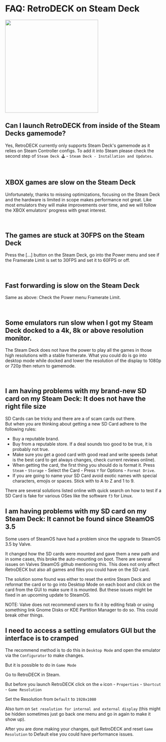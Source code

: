 # FAQ: RetroDECK on Steam Deck

<img src="../..//wiki_images/graphics/steamdeck/rd_sd_screen6.jpeg" width="300">

<br>

## Can I launch RetroDECK from inside of the Steam Decks gamemode?

Yes, RetroDECK currently only supports Steam Deck's gamemode as it relies on Steam Controller configs.
To add it into Steam please check the second step of `Steam Deck 🕹️` - `Steam Deck - Installation and Updates`.

<br>

## XBOX games are slow on the Steam Deck

Unfortunately, thanks to missing optimizations, focusing on the Steam Deck and the hardware is limited in scope makes performance not great. Like most emulators they will make improvements over time, and we will follow the XBOX emulators' progress with great interest.

<br>

## The games are stuck at 30FPS on the Steam Deck
Press the [...] button on the Steam Deck, go into the Power menu and see if the Framerate Limit is set to 30FPS and set it to 60FPS or off.

<br>

## Fast forwarding is slow on the Steam Deck
Same as above: Check the Power menu Framerate Limit.

<br>

## Some emulators run slow when I got my Steam Deck docked to a 4k, 8k or above resolution monitor.
The Steam Deck does not have the power to play all the games in those high resolutions with a stable framerate. What you could do is go into desktop mode while docked and lower the resolution of the display to 1080p or 720p then return to gamemode.

<br>

## I am having problems with my brand-new SD card on my Steam Deck: It does not have the right file size

SD Cards can be tricky and there are a of scam cards out there. <br>
But when you are thinking about getting a new SD Card adhere to the following rules:

- Buy a reputable brand.
- Buy from a reputable store. If a deal sounds too good to be true, it is probably not true.
- Make sure you get a good card with good read and write speeds (what is the best card to get always changes, check current reviews online).
- When getting the card, the first thing you should do is format it. Press `Steam` - `Storage` - Select the Card - Press `Y` for Options - `Format Drive`.
- If you are going to name your SD Card avoid exotic names with special characters, emojis or spaces. Stick with to A to Z and 1 to 9.

There are several solutions listed online with quick search on how to test if a SD Card is fake for various OSes like the software `f3` for Linux.

## I am having problems with my SD card on my Steam Deck: It cannot be found since SteamOS 3.5

Some users of SteamOS have had a problem since the upgrade to SteamOS 3.5 by Valve.

It changed how the SD cards were mounted and gave them a new path and in some cases, this broke the auto-mounting on boot. There are several issues on Valves SteamOS github mentioning this.
This does not only affect RetroDECK but also all games and files you could have on the SD card.

The solution some found was either to reset the entire Steam Deck and reformat the card or to go into Desktop Mode on each boot and click on the card from the GUI to make sure it is mounted.
But these issues might be fixed in an upcoming update to SteamOS.

NOTE: Valve does not recommend users to fix it by editing fstab or using something link Gnome Disks or KDE Partition Manager to do so. This could break other things.

## I need to access a setting emulators GUI but the interface is to cramped

The recommend method is to do this in `Desktop Mode` and open the emulator via the `Configurator` to make changes.

But it is possible to do in `Game Mode`

Go to RetroDECK in Steam.

But before you launch RetroDECK click on the `⚙️` icon - `Properties` - `Shortcut` - `Game Resolution`

Set the Resolution from `Default` to `1920x1080`

Also turn on `Set resolution for internal and external display` (this might be hidden sometimes just go back one menu and go in again to make it show up).

After you are done making your changes, quit RetroDECK and reset `Game Resolution` to Default else you could have performance issues.

